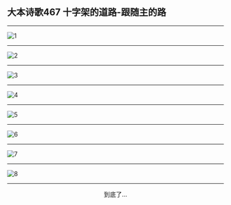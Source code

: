 
## 大本诗歌467 十字架的道路-跟随主的路
        
<div id="aplayer0"></div>

---

<img alt="1" data-original="/data/d0466/1.png">

---

<img alt="2" data-original="/data/d0466/2.png">

---

<img alt="3" data-original="/data/d0466/3.png">

---

<img alt="4" data-original="/data/d0466/4.png">

---

<img alt="5" data-original="/data/d0466/5.png">

---

<img alt="6" data-original="/data/d0466/6.png">

---

<img alt="7" data-original="/data/d0466/7.png">

---

<img alt="8" data-original="/data/d0466/8.png">

---

<p style="text-align: center">到底了...</p>

<script src="/js/dist-view.js"></script>

<script>
MAIN.id = 'd0466';
        
const ap0 = new APlayer({
    container: document.getElementById('aplayer0'),
    volume: 1,
    loop: 'none',
    preload: 'none',
    audio: [{
        name: '大本诗歌467.mp3',
        artist: '大本诗歌',
        url: 'https://res.wx.qq.com/voice/getvoice?mediaid=MzI0NTk3MDM5M18yMjQ3NDkzMjc5',
        cover: '/favicon'
    }]
});
</script>
